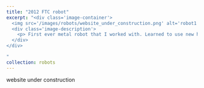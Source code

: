 ```yaml
---
title: "2012 FTC robot"
excerpt: "<div class='image-container'>
  <img src='/images/robots/website_under_construction.png' alt='robot1' class='resizable-image'>
  <div class='image-description'>
    <p> First ever metal robot that I worked with. Learned to use new hardwares such as servos. </p>
  </div>
</div>

"
collection: robots
---
```

website under construction